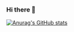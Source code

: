 ### Hi there 👋


[![Anurag's GitHub stats](https://github-readme-stats.vercel.app/api?gnavadev=anuraghazra)](https://github.com/anuraghazra/github-readme-stats)
<!--
**gnavadev/gnavadev** is a ✨ _special_ ✨ repository because its `README.md` (this file) appears on your GitHub profile.

Here are some ideas to get you started:

- 🔭 I’m currently working on ...
- 🌱 I’m currently learning ...
- 👯 I’m looking to collaborate on ...
- 🤔 I’m looking for help with ...
- 💬 Ask me about ...
- 📫 How to reach me: ...
- 😄 Pronouns: ...
- ⚡ Fun fact: ...
-->
